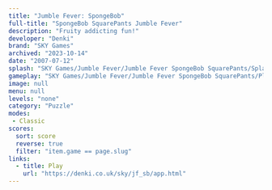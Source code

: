 ```yaml
---
title: "Jumble Fever: SpongeBob"
full-title: "SpongeBob SquarePants Jumble Fever"
description: "Fruity addicting fun!"
developer: "Denki"
brand: "SKY Games"
archived: "2023-10-14"
date: "2007-07-12"
splash: "SKY Games/Jumble Fever/Jumble Fever SpongeBob SquarePants/Splash.bmp"
gameplay: "SKY Games/Jumble Fever/Jumble Fever SpongeBob SquarePants/Play1.jpg"
image: null
menu: null
levels: "none"
category: "Puzzle"
modes:
 - Classic
scores:
  sort: score
  reverse: true
  filter: "item.game == page.slug"
links:
  - title: Play
    url: "https://denki.co.uk/sky/jf_sb/app.html"
---
```

